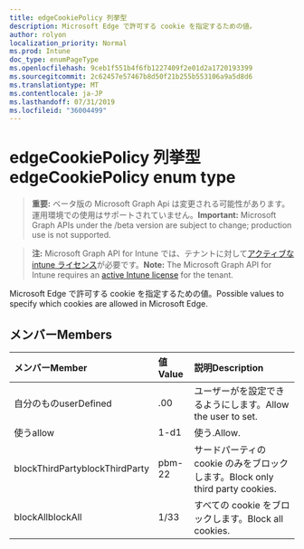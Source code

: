 ```yaml
---
title: edgeCookiePolicy 列挙型
description: Microsoft Edge で許可する cookie を指定するための値。
author: rolyon
localization_priority: Normal
ms.prod: Intune
doc_type: enumPageType
ms.openlocfilehash: 9ceb1f551b4f6fb1227409f2e01d2a1720193399
ms.sourcegitcommit: 2c62457e57467b8d50f21b255b553106a9a5d8d6
ms.translationtype: MT
ms.contentlocale: ja-JP
ms.lasthandoff: 07/31/2019
ms.locfileid: "36004499"
---
```

# <a name="edgecookiepolicy-enum-type"></a><span data-ttu-id="cafa5-103">edgeCookiePolicy 列挙型</span><span class="sxs-lookup"><span data-stu-id="cafa5-103">edgeCookiePolicy enum type</span></span>

> <span data-ttu-id="cafa5-104">**重要:** ベータ版の Microsoft Graph Api は変更される可能性があります。運用環境での使用はサポートされていません。</span><span class="sxs-lookup"><span data-stu-id="cafa5-104">**Important:** Microsoft Graph APIs under the /beta version are subject to change; production use is not supported.</span></span>

> <span data-ttu-id="cafa5-105">**注:** Microsoft Graph API for Intune では、テナントに対して[アクティブな intune ライセンス](https://go.microsoft.com/fwlink/?linkid=839381)が必要です。</span><span class="sxs-lookup"><span data-stu-id="cafa5-105">**Note:** The Microsoft Graph API for Intune requires an [active Intune license](https://go.microsoft.com/fwlink/?linkid=839381) for the tenant.</span></span>

<span data-ttu-id="cafa5-106">Microsoft Edge で許可する cookie を指定するための値。</span><span class="sxs-lookup"><span data-stu-id="cafa5-106">Possible values to specify which cookies are allowed in Microsoft Edge.</span></span>

## <a name="members"></a><span data-ttu-id="cafa5-107">メンバー</span><span class="sxs-lookup"><span data-stu-id="cafa5-107">Members</span></span>
|<span data-ttu-id="cafa5-108">メンバー</span><span class="sxs-lookup"><span data-stu-id="cafa5-108">Member</span></span>|<span data-ttu-id="cafa5-109">値</span><span class="sxs-lookup"><span data-stu-id="cafa5-109">Value</span></span>|<span data-ttu-id="cafa5-110">説明</span><span class="sxs-lookup"><span data-stu-id="cafa5-110">Description</span></span>|
|:---|:---|:---|
|<span data-ttu-id="cafa5-111">自分のもの</span><span class="sxs-lookup"><span data-stu-id="cafa5-111">userDefined</span></span>|<span data-ttu-id="cafa5-112">.0</span><span class="sxs-lookup"><span data-stu-id="cafa5-112">0</span></span>|<span data-ttu-id="cafa5-113">ユーザーがを設定できるようにします。</span><span class="sxs-lookup"><span data-stu-id="cafa5-113">Allow the user to set.</span></span>|
|<span data-ttu-id="cafa5-114">使う</span><span class="sxs-lookup"><span data-stu-id="cafa5-114">allow</span></span>|<span data-ttu-id="cafa5-115">1-d</span><span class="sxs-lookup"><span data-stu-id="cafa5-115">1</span></span>|<span data-ttu-id="cafa5-116">使う.</span><span class="sxs-lookup"><span data-stu-id="cafa5-116">Allow.</span></span>|
|<span data-ttu-id="cafa5-117">blockThirdParty</span><span class="sxs-lookup"><span data-stu-id="cafa5-117">blockThirdParty</span></span>|<span data-ttu-id="cafa5-118">pbm-2</span><span class="sxs-lookup"><span data-stu-id="cafa5-118">2</span></span>|<span data-ttu-id="cafa5-119">サードパーティの cookie のみをブロックします。</span><span class="sxs-lookup"><span data-stu-id="cafa5-119">Block only third party cookies.</span></span>|
|<span data-ttu-id="cafa5-120">blockAll</span><span class="sxs-lookup"><span data-stu-id="cafa5-120">blockAll</span></span>|<span data-ttu-id="cafa5-121">1/3</span><span class="sxs-lookup"><span data-stu-id="cafa5-121">3</span></span>|<span data-ttu-id="cafa5-122">すべての cookie をブロックします。</span><span class="sxs-lookup"><span data-stu-id="cafa5-122">Block all cookies.</span></span>|





